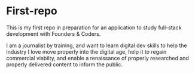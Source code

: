 # First-repo

This is my first repo in preparation for an application to study full-stack development with Founders & Coders. 

I am a journalist by training, and want to learn digital dev skills to help the industry I love move properly into the digital age, help it to regain commercial viabilty, and enable a renaissance of properly researched and properly delivered content to inform the public. 


